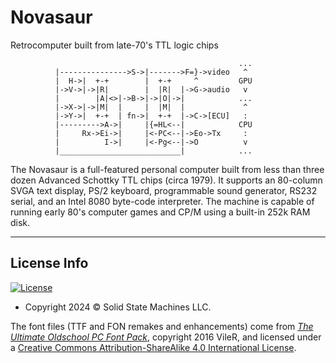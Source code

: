 # Novasaur
Retrocomputer built from late-70's TTL logic chips
```
                                                   ...
          |--------------->S->|------->F=}->video   ^
          |  H->|  +-+        |  +-+     ^         GPU
          |->V->|->|R|        |  |R|  |->G->audio   v
          |        |A|<>|->B->|->|O|->|            ...
          |->X->|->|M|  |     |  |M|  |             ^
          |->Y->|  +-+  | fn->|  +-+  |->C->[ECU]   :
          |--------->A->|     |{=HL<--|            CPU
          |     Rx->Ei->|     |<-PC<--|->Eo->Tx     :
          |          I->|     |<-Pg<--|->O          v
          |___________________________|            ...
```

The Novasaur is a full-featured personal computer built from less than three dozen Advanced Schottky TTL chips (circa 1979). It supports an 80-column SVGA text display, PS/2 keyboard, programmable sound generator, RS232 serial, and an Intel 8080 byte-code interpreter. The machine is capable of running early 80's computer games and CP/M using a built-in 252k RAM disk.

---

## License Info

[![License](https://img.shields.io/badge/license-GPLv3-brightgreen.svg)](https://www.gnu.org/licenses/gpl-3.0.en.html)
- Copyright 2024 © Solid State Machines LLC.

The font files (TTF and FON remakes and enhancements) come from [_The Ultimate Oldschool PC Font Pack_](http://int10h.org/oldschool-pc-fonts/), copyright 2016 VileR, and licensed under a [Creative Commons Attribution-ShareAlike 4.0 International License](http://creativecommons.org/licenses/by-sa/4.0/).
